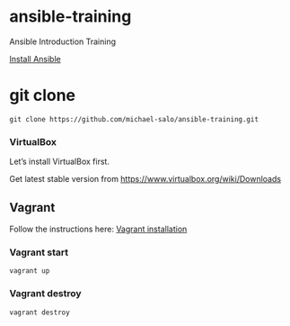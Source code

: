 # ansible-training
Ansible Introduction Training

[Install Ansible](http://docs.ansible.com/ansible/latest/installation_guide/intro_installation.html)

# git clone
```git clone https://github.com/michael-salo/ansible-training.git```

### VirtualBox

Let’s install VirtualBox first.

Get latest stable version from https://www.virtualbox.org/wiki/Downloads

## Vagrant
Follow the instructions here: [Vagrant installation](https://www.vagrantup.com/docs/installation/)

### Vagrant start
```vagrant up```

### Vagrant destroy
```vagrant destroy```
